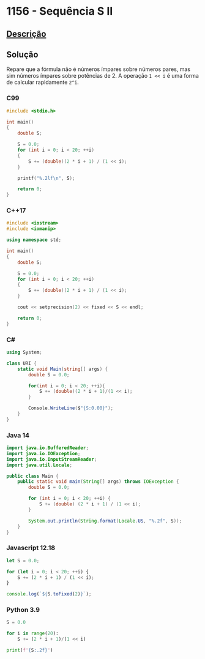# 1156 - Sequência S II

## [Descrição](https://www.beecrowd.com.br/judge/pt/problems/view/1156)

## Solução

Repare que a fórmula não é números ímpares sobre números pares, mas sim números ímpares sobre potências de 2. A operação `1 << i` é uma forma de calcular rapidamente `2^i`.

### C99

```c
#include <stdio.h>

int main()
{
    double S;

    S = 0.0;
    for (int i = 0; i < 20; ++i)
    {
        S += (double)(2 * i + 1) / (1 << i);
    }

    printf("%.2lf\n", S);

    return 0;
}
```

### C++17

```cpp
#include <iostream>
#include <iomanip>

using namespace std;

int main()
{
    double S;

    S = 0.0;
    for (int i = 0; i < 20; ++i)
    {
        S += (double)(2 * i + 1) / (1 << i);
    }

    cout << setprecision(2) << fixed << S << endl;

    return 0;
}
```

### C#

```cs
using System;

class URI {
    static void Main(string[] args) {
        double S = 0.0;

        for(int i = 0; i < 20; ++i){
            S += (double)(2 * i + 1)/(1 << i);
        }

        Console.WriteLine($"{S:0.00}");
    }
}
```

### Java 14

```java
import java.io.BufferedReader;
import java.io.IOException;
import java.io.InputStreamReader;
import java.util.Locale;

public class Main {
    public static void main(String[] args) throws IOException {
        double S = 0.0;

        for (int i = 0; i < 20; ++i) {
            S += (double) (2 * i + 1) / (1 << i);
        }

        System.out.println(String.format(Locale.US, "%.2f", S));
    }
}
```

### Javascript 12.18

```js
let S = 0.0;

for (let i = 0; i < 20; ++i) {
    S += (2 * i + 1) / (1 << i);
}

console.log(`${S.toFixed(2)}`);
```

### Python 3.9

```py
S = 0.0

for i in range(20):
    S += (2 * i + 1)/(1 << i)

print(f'{S:.2f}')
```